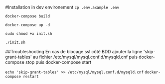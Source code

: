 #Installation in dev environement
`cp .env.axample .env`

`docker-compose build`

`docker-compose up -d`



`sudo chmod +x init.sh`

`./init.sh`

##Troubleshooting
En cas de blocage ssl côté BDD
ajouter la ligne 'skip-grant-tables' au fichier /etc/mysql/mysql.conf.d/mysqld.cnf
puis docker-compose stop puis docker-compose start

`echo 'skip-grant-tables' >> /etc/mysql/mysql.conf.d/mysqld.cnf`
`docker-compose restart`


